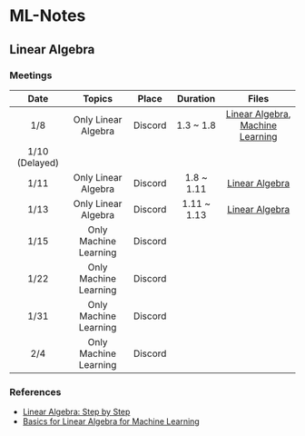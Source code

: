 # ML-Notes

## Linear Algebra

### Meetings

|      Date      |         Topics        |  Place  |   Duration  |                                                                                                                 Files                                                                                                                |
|:--------------:|:---------------------:|:-------:|:-----------:|:------------------------------------------------------------------------------------------------------------------------------------------------------------------------------------------------------------------------------------:|
|       1/8      |  Only Linear Algebra  | Discord |  1.3 ~ 1.8  | [Linear Algebra](https://github.com/enfycius/ML-Notes/blob/main/Linear%20Algebra/1.8/Linear_Algebra__1_8_.pdf), [Machine Learning](https://github.com/enfycius/ML-Notes/blob/main/Machine%20Learning/1.8/Machine_Learning__1_8_.pdf) |
| 1/10 (Delayed) |                       |         |             |                                                                                                                                                                                                                                      |
|      1/11      |  Only Linear Algebra  | Discord |  1.8 ~ 1.11 |                                                           [Linear Algebra](https://github.com/enfycius/ML-Notes/blob/main/Linear%20Algebra/1.11/Linear_Algebra__1_11_.pdf)                                                           |
|      1/13      |  Only Linear Algebra  | Discord | 1.11 ~ 1.13 |                                                           [Linear Algebra](https://github.com/enfycius/ML-Notes/blob/main/Linear%20Algebra/1.13/Linear_Algebra__1_13_.pdf)                                                           |
|      1/15      | Only Machine Learning | Discord |             |                                                                                                                                                                                                                                      |
|      1/22      | Only Machine Learning | Discord |             |                                                                                                                                                                                                                                      |
|      1/31      | Only Machine Learning | Discord |             |                                                                                                                                                                                                                                      |
|       2/4      | Only Machine Learning | Discord |             |                                                                                                                                                                                                                                      |

### References

* [Linear Algebra: Step by Step](https://www.amazon.com/Linear-Algebra-Step-Kuldeep-Singh/dp/0199654441)
* [Basics for Linear Algebra for Machine Learning](https://www.goodreads.com/book/show/40034773-basics-of-linear-algebra-for-machine-learning)